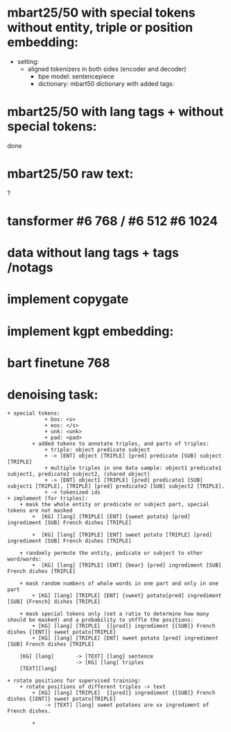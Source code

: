 # mbart25/50 with special tokens without entity, triple or position embedding:
+ setting:
    + aligned tokenizers in both sides (encoder and decoder)
        + bpe model: sentencepiece
        + dictionary: mbart50 dictionary with added tags:

# mbart25/50 with lang tags + without special tokens:
done
# mbart25/50 raw text:
?
# tansformer #6 768 / #6 512 #6 1024

# data without lang tags + tags /notags

# 

# implement copygate
# implement kgpt embedding:

# bart finetune 768


# denoising task:
    + special tokens:
                + bos: <s>
                + eos: </s>
                + unk: <unk>
                + pad: <pad>
            + added tokens to annotate triples, and parts of triples:
                + triple: object predicate subject
                + -> [ENT] object [TRIPLE] [pred] predicate [SUB] subject [TRIPLE]
                + multiple triples in one data sample: object1 predicate1 subject1, predicate2 subject2, (shared object)
                + -> [ENT] object1 [TRIPLE] [pred] predicate1 [SUB] subject1 [TRIPLE], [TRIPLE] [pred] predicate2 [SUB] subject2 [TRIPLE].
                + -> tokenized ids
    + implement (for triples):
        + mask the whole entity or predicate or subject part, special tokens are not masked
            +  [KG] [lang] [TRIPLE] [ENT] {sweet potato} [pred] ingrediment [SUB] French dishes [TRIPLE]
   
            +  [KG] [lang] [TRIPLE] [ENT] sweet potato [TRIPLE] [pred] ingrediment [SUB] French dishes [TRIPLE]

        + randomly permute the entity, pedicate or subject to other word/words:
            +  [KG] [lang] [TRIPLE] [ENT] {bear} [pred] ingrediment [SUB] French dishes [TRIPLE]

        + mask random numbers of whole words in one part and only in one part
            + [KG] [lang] [TRIPLE] [ENT] {sweet} potato[pred] ingrediment [SUB] {French} dishes [TRIPLE]
        
        + mask special tokens only (set a ratio to determine how many should be masked) and a probability to shffle the positions:
            + [KG] [lang] [TRIPLE]  {[pred]} ingrediment {[SUB]} French dishes {[ENT]} sweet potato[TRIPLE]
            + [KG] [lang] [TRIPLE] [ENT] sweet potato [pred] ingrediment [SUB] French dishes [TRIPLE]

        [KG] [lang]       -> [TEXT] [lang] sentence
                          -> [KG] [lang] triples
        [TEXT][lang]

    + rotate positions for supervised training:
        + rotate positions of different triples -> text
            + [KG] [lang] [TRIPLE]  {[pred]} ingrediment {[SUB]} French dishes {[ENT]} sweet potato[TRIPLE]
                -> [TEXT] [lang] sweet potatoes are xx ingrediment of French dishes.

            + 
